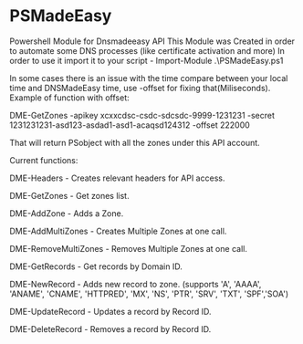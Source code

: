 # PSMadeEasy
Powershell Module for Dnsmadeeasy API
This Module was Created in order to automate some DNS processes (like certificate activation and more)
In order to use it import it to your script - 
Import-Module .\PSMadeEasy.ps1

In some cases there is an issue with the time compare between your local time and DNSMadeEasy time, use -offset for fixing that(Miliseconds).
Example of function with offset:

DME-GetZones -apikey xcxxcdsc-csdc-sdcsdc-9999-1231231 -secret 1231231231-asd123-asdad1-asd1-acaqsd124312 -offset 222000

That will return PSobject with all the zones under this API account. 

Current functions:

DME-Headers - Creates relevant headers for API access.

DME-GetZones - Get zones list.

DME-AddZone - Adds a Zone.

DME-AddMultiZones - Creates Multiple Zones at one call.

DME-RemoveMultiZones - Removes Multiple Zones at one call.

DME-GetRecords - Get records by Domain ID.

DME-NewRecord - Adds new record to zone. (supports 'A', 'AAAA', 'ANAME', 'CNAME', 'HTTPRED', 'MX', 'NS', 'PTR', 'SRV', 'TXT', 'SPF','SOA')

DME-UpdateRecord - Updates a record by Record ID.

DME-DeleteRecord - Removes a record by Record ID.






